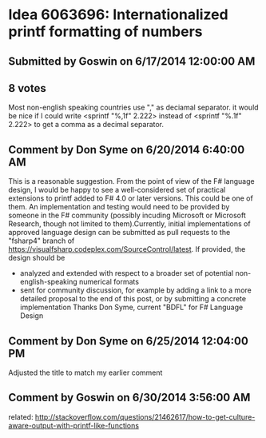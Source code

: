 # Idea 6063696: Internationalized printf formatting of numbers #

## Submitted by Goswin on 6/17/2014 12:00:00 AM

## 8 votes

Most non-english speaking countries use "," as deciamal separator.
it would be nice if I could write <sprintf "%,1f" 2.222> instead of <sprintf "%.1f" 2.222> to get a comma as a decimal separator.




## Comment by Don Syme on 6/20/2014 6:40:00 AM

This is a reasonable suggestion. From the point of view of the F# language design, I would be happy to see a well-considered set of practical extensions to printf added to F# 4.0 or later versions. This could be one of them.
An implementation and testing would need to be provided by someone in the F# community (possibly incuding Microsoft or Microsoft Research, though not limited to them).Currently, initial implementations of approved language design can be submitted as pull requests to the "fsharp4" branch of https://visualfsharp.codeplex.com/SourceControl/latest.
If provided, the design should be
- analyzed and extended with respect to a broader set of potential non-english-speaking numerical formats
- sent for community discussion, for example by adding a link to a more detailed proposal to the end of this post, or by submitting a concrete implementation
Thanks
Don Syme, current "BDFL" for F# Language Design

## Comment by Don Syme on 6/25/2014 12:04:00 PM

Adjusted the title to match my earlier comment

## Comment by Goswin on 6/30/2014 3:56:00 AM

related:
http://stackoverflow.com/questions/21462617/how-to-get-culture-aware-output-with-printf-like-functions

